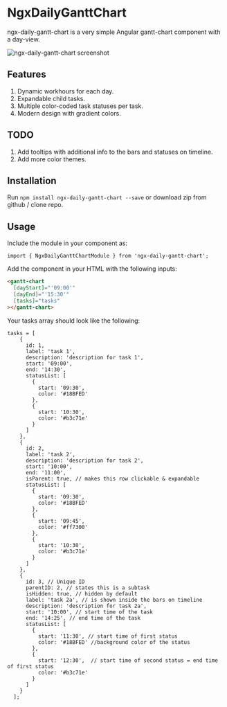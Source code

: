 # NgxDailyGanttChart

ngx-daily-gantt-chart is a very simple Angular gantt-chart component with a day-view.

![ngx-daily-gantt-chart screenshot](https://github.com/tahaerden/npm-workspace/raw/master/projects/ngx-daily-gantt-chart/images/ss.png)

## Features

1. Dynamic workhours for each day.
2. Expandable child tasks.
3. Multiple color-coded task statuses per task.
4. Modern design with gradient colors.

## TODO

1. Add tooltips with additional info to the bars and statuses on timeline.
2. Add more color themes.

## Installation

Run `npm install ngx-daily-gantt-chart --save` or download zip from github / clone repo.

## Usage

Include the module in your component as:

`import { NgxDailyGanttChartModule } from 'ngx-daily-gantt-chart';`

Add the component in your HTML with the following inputs:

```HTML
<gantt-chart
  [dayStart]="'09:00'"
  [dayEnd]="'15:30'"
  [tasks]="tasks"
></gantt-chart>
```

Your tasks array should look like the following:

```TS
tasks = [
    {
      id: 1,
      label: 'task 1',
      description: 'description for task 1',
      start: '09:00',
      end: '14:30',
      statusList: [
        {
          start: '09:30',
          color: '#18BFED'
        },
        {
          start: '10:30',
          color: '#b3c71e'
        }
      ]
    },
    {
      id: 2,
      label: 'task 2',
      description: 'description for task 2',
      start: '10:00',
      end: '11:00',
      isParent: true, // makes this row clickable & expandable
      statusList: [
        {
          start: '09:30',
          color: '#18BFED'
        },
        {
          start: '09:45',
          color: '#ff7300'
        },
        {
          start: '10:30',
          color: '#b3c71e'
        }
      ]
    },
    {
      id: 3, // Unique ID
      parentID: 2, // states this is a subtask
      isHidden: true, // hidden by default
      label: 'task 2a', // is shown inside the bars on timeline
      description: 'description for task 2a',
      start: '10:00', // start time of the task
      end: '14:25', // end time of the task
      statusList: [
        {
          start: '11:30', // start time of first status
          color: '#18BFED' //background color of the status
        },
        {
          start: '12:30',  // start time of second status = end time of first status
          color: '#b3c71e'
        }
      ]
    }
  ];
```
